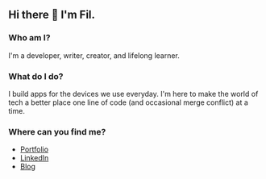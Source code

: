 ## Hi there 👋 I'm Fil.

### Who am I?
I'm a developer, writer, creator, and lifelong learner.

### What do I do?
I build apps for the devices we use everyday. I'm here to make the world of tech a better place one line of code (and occasional merge conflict) at a time. 

### Where can you find me?
- [Portfolio](https://codebyfil.dev)
- [LinkedIn](https://linkedin.com/in/filipbrej/)
- [Blog](https://hashnode.com/@filipbrej)
